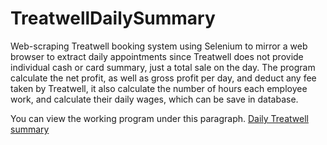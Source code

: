 # TreatwellDailySummary
Web-scraping Treatwell booking system using Selenium to mirror a web browser to extract daily appointments since Treatwell does not provide individual cash or card summary, just a total sale on the day. The program calculate the net profit, as well as gross profit per day, and deduct any fee taken by Treatwell, it also calculate the number of hours each employee work, and calculate their daily wages, which can be save in database.

You can view the working program under this paragraph.
<a href = "https://youtu.be/hx9Jc74UCU8"> Daily Treatwell summary </a>
